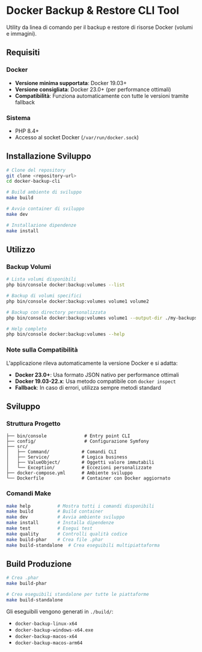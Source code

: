 # Docker Backup & Restore CLI Tool

Utility da linea di comando per il backup e restore di risorse Docker (volumi e immagini).

## Requisiti

### Docker
- **Versione minima supportata**: Docker 19.03+
- **Versione consigliata**: Docker 23.0+ (per performance ottimali)
- **Compatibilità**: Funziona automaticamente con tutte le versioni tramite fallback

### Sistema
- PHP 8.4+
- Accesso al socket Docker (`/var/run/docker.sock`)

## Installazione Sviluppo

```bash
# Clone del repository
git clone <repository-url>
cd docker-backup-cli

# Build ambiente di sviluppo
make build

# Avvio container di sviluppo
make dev

# Installazione dipendenze
make install
```

## Utilizzo

### Backup Volumi

```bash
# Lista volumi disponibili
php bin/console docker:backup:volumes --list

# Backup di volumi specifici
php bin/console docker:backup:volumes volume1 volume2

# Backup con directory personalizzata
php bin/console docker:backup:volumes volume1 --output-dir ./my-backups

# Help completo
php bin/console docker:backup:volumes --help
```

### Note sulla Compatibilità

L'applicazione rileva automaticamente la versione Docker e si adatta:

- **Docker 23.0+**: Usa formato JSON nativo per performance ottimali
- **Docker 19.03-22.x**: Usa metodo compatibile con `docker inspect`
- **Fallback**: In caso di errori, utilizza sempre metodi standard

## Sviluppo

### Struttura Progetto

```
├── bin/console              # Entry point CLI
├── config/                  # Configurazione Symfony
├── src/
│   ├── Command/            # Comandi CLI
│   ├── Service/            # Logica business
│   ├── ValueObject/        # Oggetti valore immutabili
│   └── Exception/          # Eccezioni personalizzate
├── docker-compose.yml      # Ambiente sviluppo
└── Dockerfile              # Container con Docker aggiornato
```

### Comandi Make

```bash
make help          # Mostra tutti i comandi disponibili
make build         # Build container
make dev           # Avvia ambiente sviluppo
make install       # Installa dipendenze
make test          # Esegui test
make quality       # Controlli qualità codice
make build-phar    # Crea file .phar
make build-standalone  # Crea eseguibili multipiattaforma
```

## Build Produzione

```bash
# Crea .phar
make build-phar

# Crea eseguibili standalone per tutte le piattaforme
make build-standalone
```

Gli eseguibili vengono generati in `./build/`:
- `docker-backup-linux-x64`
- `docker-backup-windows-x64.exe`
- `docker-backup-macos-x64`
- `docker-backup-macos-arm64`